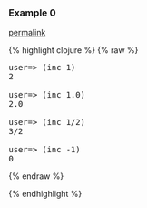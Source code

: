 ### Example 0
[permalink](#example-0)

{% highlight clojure %}
{% raw %}
<pre>
user=> (inc 1)
2

user=> (inc 1.0)
2.0

user=> (inc 1/2)
3/2

user=> (inc -1)
0
</pre>{% endraw %}
{% endhighlight %}


